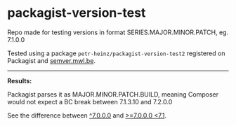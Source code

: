 # packagist-version-test

Repo made for testing versions in format SERIES.MAJOR.MINOR.PATCH, eg. 7.1.0.0

Tested using a package `petr-heinz/packagist-version-test2` registered on Packagist and [semver.mwl.be](https://semver.mwl.be/#?package=petr-heinz%2Fpackagist-version-test2).

---

**Results:**

Packagist parses it as MAJOR.MINOR.PATCH.BUILD, meaning Composer would not expect a BC break between 7.1.3.10 and 7.2.0.0

See the difference between [^7.0.0.0](https://semver.mwl.be/#?package=petr-heinz%2Fpackagist-version-test2&version=%5E7.0.0.0&minimum-stability=stable) and [>=7.0.0.0 <7.1](https://semver.mwl.be/#?package=petr-heinz%2Fpackagist-version-test2&version=%3E%3D7.0.0.0%20%3C7.1&minimum-stability=stable).
